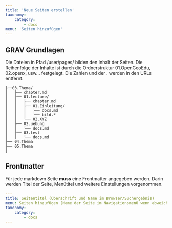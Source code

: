 ```yaml
---
title: 'Neue Seiten erstellen'
taxonomy:
    category:
        - docs
menu: 'Seiten hinzufügen'
---
```


## GRAV Grundlagen
Die Dateien in Pfad /user/pages/ bilden den Inhalt der Seiten.
Die Reihenfolge der Inhalte ist durch die Ordnerstruktur 01.OpenGeoEdu, 02.openx, usw… festgelegt. Die Zahlen und der . werden in den URLs entfernt.
```plaintext
├──03.Thema/
│   ├── chapter.md
│   ├── 01.lecture/
│   │   ├── chapter.md
│   │   ├── 01.Einleitung/
│   │   │   ├── docs.md
│   │   │   └── bild.*
│   │   └── 02.XYZ
│   ├── 02.uebung
│   │   └── docs.md
│   ├── 03.test
│   │   └── docs.md
├── 04.Thema
├── 05.Thema
│
```


## Frontmatter
Für jede markdown Seite **muss** eine Frontmatter angegeben werden.
Darin werden Titel der Seite, Menütitel und weitere Einstellungen vorgenommen.

```YAML
---
title: Seitentitel (Überschrift und Name im Browser/Suchergebnis)
menu: Seiten hinzufügen (Name der Seite im Navigationsmenü wenn abweichend zum Titel)
taxonomy:
    category:
        - docs
---
```
